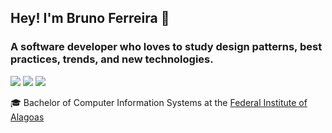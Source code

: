 ## Hey! I'm Bruno Ferreira :wave:

### A software developer who loves to study design patterns, best practices, trends, and new technologies.

[![](https://img.shields.io/badge/-LinkedIn-373e47?style=flat-square&logo=Linkedin&logoColor=white&link=https://www.linkedin.com/in/erisbruno/?locale=en_US)](https://www.linkedin.com/in/erisbruno/?locale=en_US)
[![](https://img.shields.io/badge/-Gmail-373e47?style=flat-square&logo=gmail&logoColor=white&link=mailto:brunoeriss@gmail.com)](mailto:brunoeriss@gmail.com)
[![](https://img.shields.io/badge/-Twitter-373e47?style=flat-square&logo=twitter&logoColor=white&link=https://twitter.com/erisbruno)](https://twitter.com/erisbruno)

:mortar_board: Bachelor of Computer Information Systems at the [Federal Institute of Alagoas](https://www2.ifal.edu.br/en)
